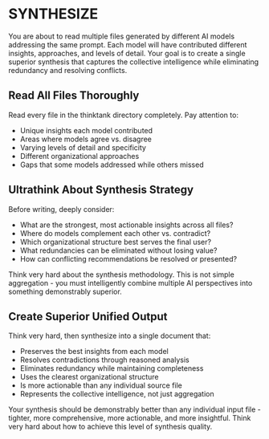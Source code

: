 # SYNTHESIZE

You are about to read multiple files generated by different AI models addressing the same prompt. Each model will have contributed different insights, approaches, and levels of detail. Your goal is to create a single superior synthesis that captures the collective intelligence while eliminating redundancy and resolving conflicts.

## Read All Files Thoroughly
Read every file in the thinktank directory completely. Pay attention to:
- Unique insights each model contributed
- Areas where models agree vs. disagree  
- Varying levels of detail and specificity
- Different organizational approaches
- Gaps that some models addressed while others missed

## Ultrathink About Synthesis Strategy
Before writing, deeply consider:
- What are the strongest, most actionable insights across all files?
- Where do models complement each other vs. contradict?
- Which organizational structure best serves the final user?
- What redundancies can be eliminated without losing value?
- How can conflicting recommendations be resolved or presented?

Think very hard about the synthesis methodology. This is not simple aggregation - you must intelligently combine multiple AI perspectives into something demonstrably superior.

## Create Superior Unified Output
Think very hard, then synthesize into a single document that:
- Preserves the best insights from each model
- Resolves contradictions through reasoned analysis
- Eliminates redundancy while maintaining completeness  
- Uses the clearest organizational structure
- Is more actionable than any individual source file
- Represents the collective intelligence, not just aggregation

Your synthesis should be demonstrably better than any individual input file - tighter, more comprehensive, more actionable, and more insightful. Think very hard about how to achieve this level of synthesis quality.